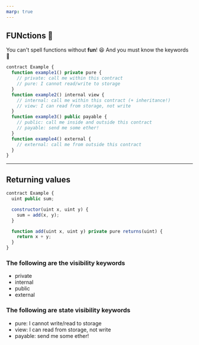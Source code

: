 ```yaml
---
marp: true
---
```


## FUNctions 🕺

You can't spell functions without **fun**! 😆 And you must know the keywords 🔑

```js
contract Example {
  function example1() private pure {
    // private: call me within this contract
    // pure: I cannot read/write to storage
  }
  function example2() internal view {
    // internal: call me within this contract (+ inheritance!)
    // view: I can read from storage, not write
  }
  function example3() public payable {
    // public: call me inside and outside this contract
    // payable: send me some ether!
  }
  function example4() external {
    // external: call me from outside this contract
  }
}
```

---

## Returning values

```js
contract Example {
  uint public sum;

  constructor(uint x, uint y) {
    sum = add(x, y);
  }

  function add(uint x, uint y) private pure returns(uint) {
    return x + y;
  }
}
```
### The following are the visibility keywords
- private
- internal
- public
- external

### The following are state visibility keywords
- pure: I cannot write/read to storage
- view: I can read from storage, not write
- payable: send me some ether!